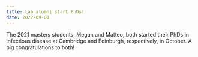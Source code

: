 ```yaml
---
title: Lab alumni start PhDs!
date: 2022-09-01
---
```


The 2021 masters students, Megan and Matteo, both started their PhDs in infectious disease at Cambridge and Edinburgh, respectively, in October. A big congratulations to both!
